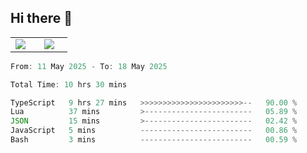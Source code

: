 ## Hi there 👋

<p align="center">
  <table align="center">
  <tr border="none">
  <td width="35%" align="center">
    <img  align="center"  src="http://github-profile-summary-cards.vercel.app/api/cards/stats?username=ricepunk&theme=github_dark" />
  </td>
    
  <td width="65%" align="center">
    <img  align="center"  src="http://github-profile-summary-cards.vercel.app/api/cards/profile-details?username=ricepunk&theme=github_dark" />
  </td>
  </tr>
  </table>
</p>

<!--START_SECTION:waka-->

```typescript
From: 11 May 2025 - To: 18 May 2025

Total Time: 10 hrs 30 mins

TypeScript   9 hrs 27 mins   >>>>>>>>>>>>>>>>>>>>>>>--   90.00 %
Lua          37 mins         >------------------------   05.89 %
JSON         15 mins         >------------------------   02.42 %
JavaScript   5 mins          -------------------------   00.86 %
Bash         3 mins          -------------------------   00.59 %
```

<!--END_SECTION:waka-->

